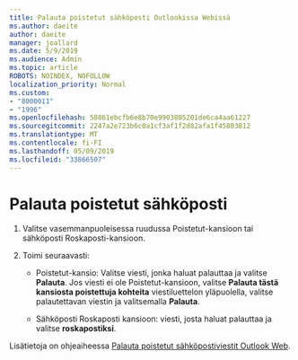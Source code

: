 ```yaml
---
title: Palauta poistetut sähköposti Outlookissa Webissä
ms.author: daeite
author: daeite
manager: joallard
ms.date: 5/9/2019
ms.audience: Admin
ms.topic: article
ROBOTS: NOINDEX, NOFOLLOW
localization_priority: Normal
ms.custom:
- "8000011"
- "1996"
ms.openlocfilehash: 58861ebcfb6e8b70e9903805201de6ca4aa61227
ms.sourcegitcommit: 2247a2e723b6c0a1cf3af1f2d82afa1f45803812
ms.translationtype: MT
ms.contentlocale: fi-FI
ms.lasthandoff: 05/09/2019
ms.locfileid: "33866507"
---
```

# <a name="recover-deleted-email"></a>Palauta poistetut sähköposti

1. Valitse vasemmanpuoleisessa ruudussa Poistetut-kansioon tai sähköposti Roskaposti-kansioon.

2. Toimi seuraavasti:

    - Poistetut-kansio: Valitse viesti, jonka haluat palauttaa ja valitse **Palauta**. Jos viesti ei ole Poistetut-kansioon, valitse **Palauta tästä kansiosta poistettuja kohteita** viestiluettelon yläpuolella, valitse palautettavan viestin ja valitsemalla **Palauta**.

    - Sähköposti Roskaposti kansioon: viesti, josta haluat palauttaa ja valitse **roskapostiksi**.

Lisätietoja on ohjeaiheessa [Palauta poistetut sähköpostiviestit Outlook Web](https://support.office.com/article/a8ca78ac-4721-4066-95dd-571842e9fb11).